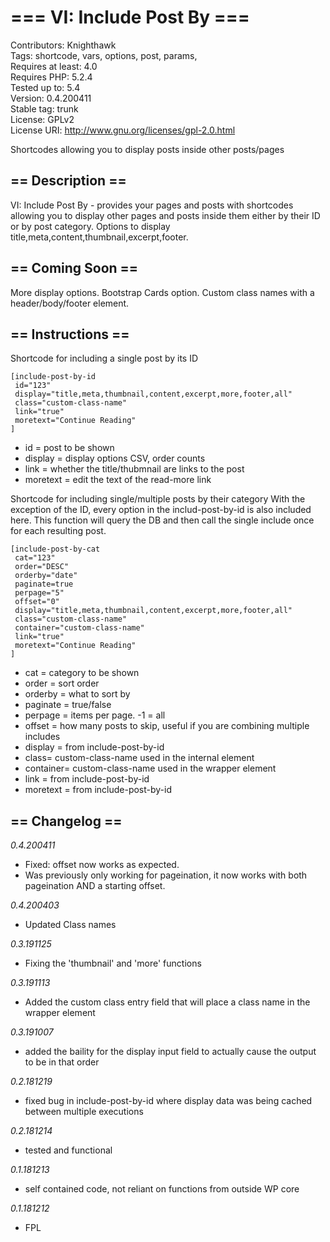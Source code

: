# === VI: Include Post By ===  
Contributors: Knighthawk  
Tags: shortcode, vars, options, post, params,   
Requires at least: 4.0  
Requires PHP: 5.2.4  
Tested up to: 5.4  
Version: 0.4.200411  
Stable tag: trunk  
License: GPLv2  
License URI: http://www.gnu.org/licenses/gpl-2.0.html  

Shortcodes allowing you to display posts inside other posts/pages

## == Description ==

VI: Include Post By - provides your pages and posts with shortcodes allowing you to display other pages and posts inside them either by their ID or by post category. Options to display title,meta,content,thumbnail,excerpt,footer.

## == Coming Soon ==

More display options. Bootstrap Cards option. Custom class names with a header/body/footer element.


## == Instructions ==
Shortcode for including a single post by its ID

    [include-post-by-id
     id="123"
     display="title,meta,thumbnail,content,excerpt,more,footer,all"
     class="custom-class-name"
     link="true"
     moretext="Continue Reading"
    ]

* id = post to be shown
* display = display options CSV, order counts
* link = whether the title/thubmnail are links to the post
* moretext = edit the text of the read-more link


Shortcode for including single/multiple posts by their category
With the exception of the ID, every option in the includ-post-by-id is also included here. This function will query the DB and then call the single include once for each resulting post.

    [include-post-by-cat
     cat="123"
     order="DESC"
     orderby="date"
     paginate=true
     perpage="5"
     offset="0"
     display="title,meta,thumbnail,content,excerpt,more,footer,all"
     class="custom-class-name"
     container="custom-class-name"
     link="true"
     moretext="Continue Reading"
    ]

* cat = category to be shown
* order = sort order
* orderby = what to sort by
* paginate = true/false
* perpage = items per page. -1 = all
* offset = how many posts to skip, useful if you are combining multiple includes
* display = from include-post-by-id
* class= custom-class-name used in the internal element
* container= custom-class-name used in the wrapper element
* link = from include-post-by-id
* moretext = from include-post-by-id


## == Changelog ==

*0.4.200411*
* Fixed: offset now works as expected. 
* Was previously only working for pageination, it now works with both pageination AND a starting offset.


*0.4.200403*
* Updated Class names

*0.3.191125*
* Fixing the 'thumbnail' and 'more' functions

*0.3.191113*
* Added the custom class entry field that will place a class name in the wrapper element

*0.3.191007*
* added the baility for the display input field to actually cause the output to be in that order

*0.2.181219*
* fixed bug in include-post-by-id where display data was being cached between multiple executions

*0.2.181214*
* tested and functional

*0.1.181213*
* self contained code, not reliant on functions from outside WP core

*0.1.181212*
* FPL
